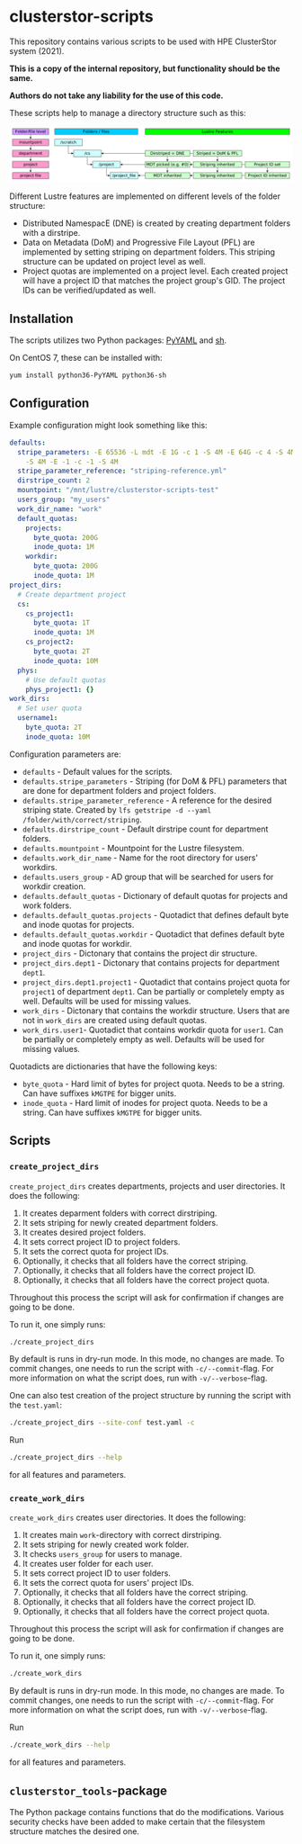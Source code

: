 # clusterstor-scripts

This repository contains various scripts to be used with HPE ClusterStor system (2021).

**This is a copy of the internal repository, but functionality should be the same.**

**Authors do not take any liability for the use of this code.**

These scripts help to manage a directory structure such as this:

![Folder structure visualization](docs/visualization.png "Folder structure visualization")

Different Lustre features are implemented on different levels of the folder structure:

- Distributed NamespacE (DNE) is created by creating department folders with a dirstripe.
- Data on Metadata (DoM) and Progressive File Layout (PFL) are implemented by setting striping
  on department folders. This striping structure can be updated on project level as well.
- Project quotas are implemented on a project level. Each created project will have a project
  ID that matches the project group's GID. The project IDs can be verified/updated as well.

## Installation

The scripts utilizes two Python packages:
[PyYAML](https://pyyaml.org/wiki/PyYAMLDocumentation) and
[sh](https://amoffat.github.io/sh/).

On CentOS 7, these can be installed with:

```sh
yum install python36-PyYAML python36-sh
```

## Configuration

Example configuration might look something like this:

```yaml
defaults:
  stripe_parameters: -E 65536 -L mdt -E 1G -c 1 -S 4M -E 64G -c 4 -S 4M -E 1T -c 8
    -S 4M -E -1 -c -1 -S 4M
  stripe_parameter_reference: "striping-reference.yml"
  dirstripe_count: 2
  mountpoint: "/mnt/lustre/clusterstor-scripts-test"
  users_group: "my_users"
  work_dir_name: "work"
  default_quotas:
    projects:
      byte_quota: 200G
      inode_quota: 1M
    workdir:
      byte_quota: 200G
      inode_quota: 1M
project_dirs:
  # Create department project
  cs:
    cs_project1:
      byte_quota: 1T
      inode_quota: 1M
    cs_project2:
      byte_quota: 2T
      inode_quota: 10M
  phys:
    # Use default quotas
    phys_project1: {}
work_dirs:
  # Set user quota
  username1:
    byte_quota: 2T
    inode_quota: 10M
```

Configuration parameters are:

- `defaults` - Default values for the scripts.
- `defaults.stripe_parameters` - Striping (for DoM & PFL) parameters that are done for department
  folders and project folders.
- `defaults.stripe_parameter_reference` - A reference for the desired striping state. Created by
  `lfs getstripe -d --yaml /folder/with/correct/striping`.
- `defaults.dirstripe_count` - Default dirstripe count for department folders.
- `defaults.mountpoint` - Mountpoint for the Lustre filesystem.
- `defaults.work_dir_name` - Name for the root directory for users' workdirs.
- `defaults.users_group` - AD group that will be searched for users for workdir creation.
- `defaults.default_quotas` - Dictionary of default quotas for projects and work folders.
- `defaults.default_quotas.projects` - Quotadict that defines default byte and inode quotas for projects.
- `defaults.default_quotas.workdir` - Quotadict that defines default byte and inode quotas for workdir.
- `project_dirs` - Dictonary that contains the project dir structure.
- `project_dirs.dept1` - Dictonary that contains projects for department `dept1`.
- `project_dirs.dept1.project1` - Quotadict that contains project quota for `project1` of department `dept1`.
  Can be partially or completely empty as well. Defaults will be used for missing values.
- `work_dirs` - Dictonary that contains the workdir structure.
  Users that are not in `work_dirs` are created using default quotas.
- `work_dirs.user1`- Quotadict that contains workdir quota for `user1`.
  Can be partially or completely empty as well. Defaults will be used for missing values.

Quotadicts are dictionaries that have the following keys:

- `byte_quota` - Hard limit of bytes for project quota. Needs to be a string.
  Can have suffixes `kMGTPE` for bigger units.
- `inode_quota` - Hard limit of inodes for project quota. Needs to be a string.
  Can have suffixes `kMGTPE` for bigger units.

## Scripts

### `create_project_dirs`

`create_project_dirs` creates departments, projects and user directories.
It does the following:

1. It creates deparment folders with correct dirstriping.
2. It sets striping for newly created department folders.
3. It creates desired project folders.
4. It sets correct project ID to project folders.
5. It sets the correct quota for project IDs.
6. Optionally, it checks that all folders have the correct striping.
7. Optionally, it checks that all folders have the correct project ID.
8. Optionally, it checks that all folders have the correct project quota.

Throughout this process the script will ask for confirmation if changes are going to be done.

To run it, one simply runs:

```sh
./create_project_dirs
```

By default is runs in dry-run mode. In this mode, no changes are made.
To commit changes, one needs to run the script with `-c/--commit`-flag.
For more information on what the script does, run with `-v/--verbose`-flag.

One can also test creation of the project structure by running the script
with the `test.yaml`:
```sh
./create_project_dirs --site-conf test.yaml -c
```

Run

```sh
./create_project_dirs --help
```

for all features and parameters.



### `create_work_dirs`

`create_work_dirs` creates user directories.
It does the following:

1. It creates main `work`-directory with correct dirstriping.
2. It sets striping for newly created work folder.
3. It checks `users_group` for users to manage.
4. It creates user folder for each user.
5. It sets correct project ID to user folders.
6. It sets the correct quota for users' project IDs.
7. Optionally, it checks that all folders have the correct striping.
8. Optionally, it checks that all folders have the correct project ID.
9. Optionally, it checks that all folders have the correct project quota.

Throughout this process the script will ask for confirmation if changes are going to be done.

To run it, one simply runs:

```sh
./create_work_dirs
```

By default is runs in dry-run mode. In this mode, no changes are made.
To commit changes, one needs to run the script with `-c/--commit`-flag.
For more information on what the script does, run with `-v/--verbose`-flag.

Run

```sh
./create_work_dirs --help
```

for all features and parameters.

## `clusterstor_tools`-package

The Python package contains functions that do the modifications. Various security checks have been
added to make certain that the filesystem structure matches the desired one.
